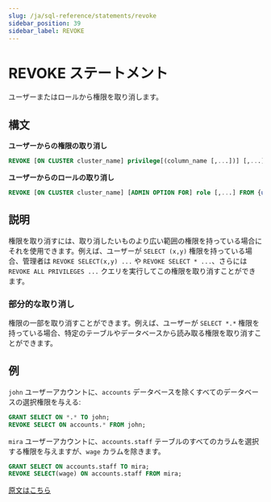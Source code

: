 ```yaml
---
slug: /ja/sql-reference/statements/revoke
sidebar_position: 39
sidebar_label: REVOKE
---
```


# REVOKE ステートメント

ユーザーまたはロールから権限を取り消します。

## 構文

**ユーザーからの権限の取り消し**

``` sql
REVOKE [ON CLUSTER cluster_name] privilege[(column_name [,...])] [,...] ON {db.table|db.*|*.*|table|*} FROM {user | CURRENT_USER} [,...] | ALL | ALL EXCEPT {user | CURRENT_USER} [,...]
```

**ユーザーからのロールの取り消し**

``` sql
REVOKE [ON CLUSTER cluster_name] [ADMIN OPTION FOR] role [,...] FROM {user | role | CURRENT_USER} [,...] | ALL | ALL EXCEPT {user_name | role_name | CURRENT_USER} [,...]
```

## 説明

権限を取り消すには、取り消したいものより広い範囲の権限を持っている場合にそれを使用できます。例えば、ユーザーが `SELECT (x,y)` 権限を持っている場合、管理者は `REVOKE SELECT(x,y) ...` や `REVOKE SELECT * ...`、さらには `REVOKE ALL PRIVILEGES ...` クエリを実行してこの権限を取り消すことができます。

### 部分的な取り消し

権限の一部を取り消すことができます。例えば、ユーザーが `SELECT *.*` 権限を持っている場合、特定のテーブルやデータベースから読み取る権限を取り消すことができます。

## 例

`john` ユーザーアカウントに、`accounts` データベースを除くすべてのデータベースの選択権限を与える:

``` sql
GRANT SELECT ON *.* TO john;
REVOKE SELECT ON accounts.* FROM john;
```

`mira` ユーザーアカウントに、`accounts.staff` テーブルのすべてのカラムを選択する権限を与えますが、`wage` カラムを除きます。

``` sql
GRANT SELECT ON accounts.staff TO mira;
REVOKE SELECT(wage) ON accounts.staff FROM mira;
```

[原文はこちら](https://clickhouse.com/docs/ja/operations/settings/settings/)
